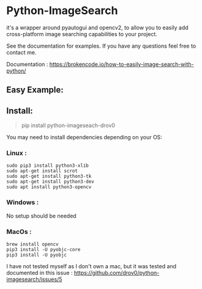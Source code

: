 # Python-ImageSearch

it's a wrapper around pyautogui and opencv2, to allow you to easily add cross-platform image searching capabilities
to your project.

See the documentation for examples. If you have any questions feel free to contact me.

Documentation : https://brokencode.io/how-to-easily-image-search-with-python/

## Easy Example:

## Install:

> pip install python-imageseach-drov0

You may need to install dependencies depending on your OS:

### Linux :
```
sudo pip3 install python3-xlib
sudo apt-get install scrot
sudo apt-get install python3-tk
sudo apt-get install python3-dev
sudo apt install python3-opencv
```
### Windows :

No setup should be needed 

### MacOs : 
```
brew install opencv
pip3 install -U pyobjc-core
pip3 install -U pyobjc
```
I have not tested myself as I don't own a mac, but it was tested and documented in this issue : https://github.com/drov0/python-imagesearch/issues/5

